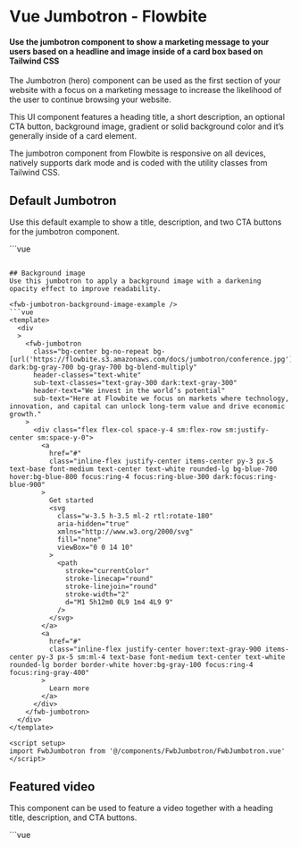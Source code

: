 <script setup>
import FwbJumbotronExample from './jumbotron/examples/FwbJumbotronExample.vue';
import FwbJumbotronFormExample from './jumbotron/examples/FwbJumbotronFormExample.vue';
import FwbJumbotronGradientExample from './jumbotron/examples/FwbJumbotronGradientExample.vue';
import FwbJumbotronBackgroundImageExample from './jumbotron/examples/FwbJumbotronBackgroundImageExample.vue';
import FwbJumbotronVideoExample from './jumbotron/examples/FwbJumbotronVideoExample.vue';
</script>

# Vue Jumbotron - Flowbite

#### Use the jumbotron component to show a marketing message to your users based on a headline and image inside of a card box based on Tailwind CSS

The Jumbotron (hero) component can be used as the first section of your website with a focus on a marketing message to increase the likelihood of the user to continue browsing your website.

This UI component features a heading title, a short description, an optional CTA button, background image, gradient or solid background color and it’s generally inside of a card element.

The jumbotron component from Flowbite is responsive on all devices, natively supports dark mode and is coded with the utility classes from Tailwind CSS.


## Default Jumbotron
Use this default example to show a title, description, and two CTA buttons for the jumbotron component.

<fwb-jumbotron-example />
```vue
<template>
  <div
  >
    <fwb-jumbotron
      header-text="We invest in the world’s potential"
      sub-text="Here at Flowbite we focus on markets where technology, innovation, and capital can unlock long-term value and drive economic growth."
    >
      <div class="flex flex-col space-y-4 sm:flex-row sm:justify-center sm:space-y-0">
        <a
          href="#"
          class="inline-flex justify-center items-center py-3 px-5 text-base font-medium text-center text-white rounded-lg bg-blue-700 hover:bg-blue-800 focus:ring-4 focus:ring-blue-300 dark:focus:ring-blue-900"
        >
          Get started
          <svg
            class="w-3.5 h-3.5 ml-2 rtl:rotate-180"
            aria-hidden="true"
            xmlns="http://www.w3.org/2000/svg"
            fill="none"
            viewBox="0 0 14 10"
          >
            <path
              stroke="currentColor"
              stroke-linecap="round"
              stroke-linejoin="round"
              stroke-width="2"
              d="M1 5h12m0 0L9 1m4 4L9 9"
            />
          </svg>
        </a>
        <a
          href="#"
          class="inline-flex justify-center items-center py-3 px-5 sm:ml-4 text-base font-medium text-center text-gray-900 rounded-lg border border-gray-300 hover:bg-gray-100 focus:ring-4 focus:ring-gray-100 dark:text-white dark:border-gray-700 dark:hover:bg-gray-700 dark:focus:ring-gray-800"
        >
          Learn more
        </a>
      </div>
    </fwb-jumbotron>
  </div>
</template>

<script setup>
import FwbJumbotron from '@/components/FwbJumbotron/FwbJumbotron.vue'
</script>

```

## Background image
Use this jumbotron to apply a background image with a darkening opacity effect to improve readability.

<fwb-jumbotron-background-image-example />
```vue
<template>
  <div
  >
    <fwb-jumbotron
      class="bg-center bg-no-repeat bg-[url('https://flowbite.s3.amazonaws.com/docs/jumbotron/conference.jpg')] dark:bg-gray-700 bg-gray-700 bg-blend-multiply"
      header-classes="text-white"
      sub-text-classes="text-gray-300 dark:text-gray-300"
      header-text="We invest in the world’s potential"
      sub-text="Here at Flowbite we focus on markets where technology, innovation, and capital can unlock long-term value and drive economic growth."
    >
      <div class="flex flex-col space-y-4 sm:flex-row sm:justify-center sm:space-y-0">
        <a
          href="#"
          class="inline-flex justify-center items-center py-3 px-5 text-base font-medium text-center text-white rounded-lg bg-blue-700 hover:bg-blue-800 focus:ring-4 focus:ring-blue-300 dark:focus:ring-blue-900"
        >
          Get started
          <svg
            class="w-3.5 h-3.5 ml-2 rtl:rotate-180"
            aria-hidden="true"
            xmlns="http://www.w3.org/2000/svg"
            fill="none"
            viewBox="0 0 14 10"
          >
            <path
              stroke="currentColor"
              stroke-linecap="round"
              stroke-linejoin="round"
              stroke-width="2"
              d="M1 5h12m0 0L9 1m4 4L9 9"
            />
          </svg>
        </a>
        <a
          href="#"
          class="inline-flex justify-center hover:text-gray-900 items-center py-3 px-5 sm:ml-4 text-base font-medium text-center text-white rounded-lg border border-white hover:bg-gray-100 focus:ring-4 focus:ring-gray-400"
        >
          Learn more
        </a>
      </div>
    </fwb-jumbotron>
  </div>
</template>

<script setup>
import FwbJumbotron from '@/components/FwbJumbotron/FwbJumbotron.vue'
</script>

```

## Featured video
This component can be used to feature a video together with a heading title, description, and CTA buttons.

<fwb-jumbotron-video-example />
```vue
<template>
  <div
  >
    <fwb-jumbotron
      class="lg:py-8 px-4 "
      header-classes="text-left"
      sub-text-classes="lg:px-0"
      header-text="We invest in the world’s potential"
      sub-text="Here at Flowbite we focus on markets where technology, innovation, and capital can unlock long-term value and drive economic growth."
    >
      <div class="flex flex-col space-y-4 sm:flex-row sm:space-y-0 mb-8">
        <a
          href="#"
          class="inline-flex justify-center items-center py-3 px-5 text-base font-medium text-center text-white rounded-lg bg-blue-700 hover:bg-blue-800 focus:ring-4 focus:ring-blue-300 dark:focus:ring-blue-900"
        >
          Get started
          <svg
            class="w-3.5 h-3.5 ml-2 rtl:rotate-180"
            aria-hidden="true"
            xmlns="http://www.w3.org/2000/svg"
            fill="none"
            viewBox="0 0 14 10"
          >
            <path
              stroke="currentColor"
              stroke-linecap="round"
              stroke-linejoin="round"
              stroke-width="2"
              d="M1 5h12m0 0L9 1m4 4L9 9"
            />
          </svg>
        </a>
        <a
          href="#"
          class="inline-flex justify-center items-center py-3 px-5 sm:ml-4 text-base font-medium text-center text-gray-900 rounded-lg border border-gray-300 hover:bg-gray-100 focus:ring-4 focus:ring-gray-100 dark:text-white dark:border-gray-700 dark:hover:bg-gray-700 dark:focus:ring-gray-800"
        >
          Learn more
        </a>
      </div>
      <div>
        <iframe
          class="mx-auto w-full h-64 rounded-lg sm:h-96 shadow-xl"
          src="https://www.youtube.com/embed/KaLxCiilHns"
          title="YouTube video player"
          frameborder="0"
          allow="accelerometer; autoplay; clipboard-write; encrypted-media; gyroscope; picture-in-picture"
          allowfullscreen
        />
      </div>
    </fwb-jumbotron>
  </div>
</template>

<script setup>
import FwbJumbotron from '@/components/FwbJumbotron/FwbJumbotron.vue'
</script>

```

## Authentication form
Use this component to show a sign in or register form as the first section of your website.

<fwb-jumbotron-form-example />
```vue
<template>
  <div
    class="vp-raw"
  >
    <fwb-jumbotron
      class="lg:py-8 px-4 text-start "
      header-classes="text-left"
      sub-text-classes="lg:px-0"
      header-text="We invest in the world’s potential"
      sub-text="Here at Flowbite we focus on markets where technology, innovation, and capital can unlock long-term value and drive economic growth."
    >
      <a
        href="#"
        class="text-blue-600 dark:text-blue-500 hover:underline font-medium text-lg inline-flex items-center mb-8"
      >Read more about our app
        <svg
          class="w-3.5 h-3.5 ms-2 rtl:rotate-180"
          aria-hidden="true"
          xmlns="http://www.w3.org/2000/svg"
          fill="none"
          viewBox="0 0 14 10"
        >
          <path
            stroke="currentColor"
            stroke-linecap="round"
            stroke-linejoin="round"
            stroke-width="2"
            d="M1 5h12m0 0L9 1m4 4L9 9"
          />
        </svg>
      </a>
      <div>
        <div class="w-full p-6 space-y-8 sm:p-8 bg-white rounded-lg shadow-xl dark:bg-gray-800">
          <h2 class="text-2xl font-bold text-gray-900 dark:text-white">
            Sign in to Flowbite
          </h2>
          <form
            class="mt-8 space-y-6"
            action="#"
          >
            <div>
              <label
                for="email"
                class="block mb-2 text-sm font-medium text-gray-900 dark:text-white"
              >Your email</label>
              <input
                id="email"
                type="email"
                name="email"
                class="bg-gray-50 border border-gray-300 text-gray-900 text-sm rounded-lg focus:ring-blue-500 focus:border-blue-500 block w-full p-2.5 dark:bg-gray-700 dark:border-gray-600 dark:placeholder-gray-400 dark:text-white dark:focus:ring-blue-500 dark:focus:border-blue-500"
                placeholder="name@company.com"
                required
              >
            </div>
            <div>
              <label
                for="password"
                class="block mb-2 text-sm font-medium text-gray-900 dark:text-white"
              >Your password</label>
              <input
                id="password"
                type="password"
                name="password"
                placeholder="••••••••"
                class="bg-gray-50 border border-gray-300 text-gray-900 text-sm rounded-lg focus:ring-blue-500 focus:border-blue-500 block w-full p-2.5 dark:bg-gray-700 dark:border-gray-600 dark:placeholder-gray-400 dark:text-white dark:focus:ring-blue-500 dark:focus:border-blue-500"
                required
              >
            </div>
            <div class="flex items-start">
              <div class="flex items-center h-5">
                <input
                  id="remember"
                  aria-describedby="remember"
                  name="remember"
                  type="checkbox"
                  class="w-4 h-4 border-gray-300 rounded bg-gray-50 focus:ring-3 focus:ring-blue-300 dark:focus:ring-blue-600 dark:ring-offset-gray-800 dark:bg-gray-700 dark:border-gray-600"
                  required
                >
              </div>
              <div class="ms-3 text-sm">
                <label
                  for="remember"
                  class="font-medium text-gray-500 dark:text-gray-400"
                >Remember this device</label>
              </div>
              <a
                href="#"
                class="ms-auto text-sm font-medium text-blue-600 hover:underline dark:text-blue-500"
              >Lost Password?</a>
            </div>
            <button
              type="submit"
              class="w-full px-5 py-3 text-base font-medium text-center text-white bg-blue-700 rounded-lg hover:bg-blue-800 focus:ring-4 focus:ring-blue-300 sm:w-auto dark:bg-blue-600 dark:hover:bg-blue-700 dark:focus:ring-blue-800"
            >
              Login to your account
            </button>
            <div class="text-sm font-medium text-gray-900 dark:text-white">
              Not registered yet? <a class="text-blue-600 hover:underline dark:text-blue-500">Create account</a>
            </div>
          </form>
        </div>
      </div>
    </fwb-jumbotron>
  </div>
</template>

<script setup>
import FwbJumbotron from '@/components/FwbJumbotron/FwbJumbotron.vue'
</script>

```

## API

### Props
| Name           | Values                      | Default |
|----------------|-----------------------------|---------|
| headerLevel    | `1`, `2`, `3`,`4`, `5`, `6` | `1`     |
| subText        | `string`                    | ``      |
| subTextClasses | `string`                    | ``      |
| headerText     | `string`                    | ``      |
| headerClasses  | `string`                    | ``      |

### Slots
| Name          | Description                  |
|---------------|------------------------------|
| default       | jumbotron content            |

